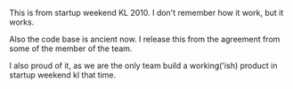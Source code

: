 This is from startup weekend KL 2010. I don't remember how it work, but it works. 

Also the code base is ancient now. I release this from the agreement from some of the member of the team. 

I also proud of it, as we are the only team build a working('ish) product in startup weekend kl that time. 

